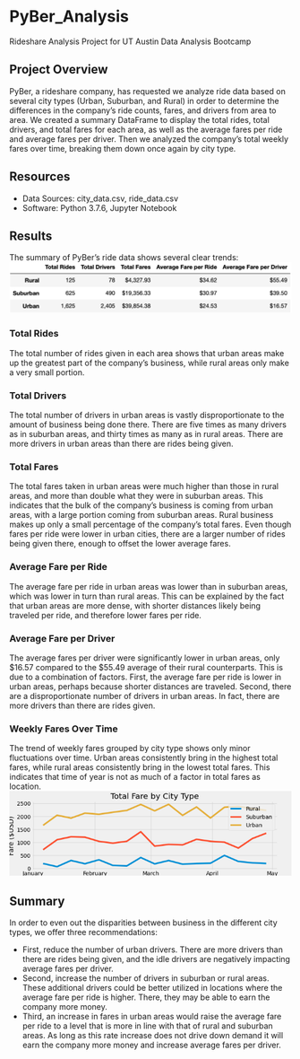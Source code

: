 # PyBer_Analysis
Rideshare Analysis Project for UT Austin Data Analysis Bootcamp

## Project Overview
PyBer, a rideshare company, has requested we analyze ride data based on several city types (Urban, Suburban, and Rural) in order to determine the differences in the company’s ride counts, fares, and drivers from area to area. We created a summary DataFrame to display the total rides, total drivers, and total fares for each area, as well as the average fares per ride and average fares per driver. Then we analyzed the company’s total weekly fares over time, breaking them down once again by city type.

## Resources
- Data Sources: city_data.csv, ride_data.csv
- Software: Python 3.7.6, Jupyter Notebook

## Results
The summary of PyBer’s ride data shows several clear trends:
![PyBer Summary](Analysis/pyber_summary.png)

### Total Rides
The total number of rides given in each area shows that urban areas make up the greatest part of the company’s business, while rural areas only make a very small portion.

### Total Drivers
The total number of drivers in urban areas is vastly disproportionate to the amount of business being done there. There are five times as many drivers as in suburban areas, and thirty times as many as in rural areas. There are more drivers in urban areas than there are rides being given.

### Total Fares
The total fares taken in urban areas were much higher than those in rural areas, and more than double what they were in suburban areas. This indicates that the bulk of the company’s business is coming from urban areas, with a large portion coming from suburban areas. Rural business makes up only a small percentage of the company’s total fares. Even though fares per ride were lower in urban cities, there are a larger number of rides being given there, enough to offset the lower average fares.

### Average Fare per Ride
The average fare per ride in urban areas was lower than in suburban areas, which was lower in turn than rural areas. This can be explained by the fact that urban areas are more dense, with shorter distances likely being traveled per ride, and therefore lower fares per ride.

### Average Fare per Driver
The average fares per driver were significantly lower in urban areas, only $16.57 compared to the $55.49 average of their rural counterparts. This is due to a combination of factors. First, the average fare per ride is lower in urban areas, perhaps because shorter distances are traveled. Second, there are a disproportionate number of drivers in urban areas. In fact, there are more drivers than there are rides given.

### Weekly Fares Over Time
The trend of weekly fares grouped by city type shows only minor fluctuations over time. Urban areas consistently bring in the highest total fares, while rural areas consistently bring in the lowest total fares. This indicates that time of year is not as much of a factor in total fares as location. <br>
![Weekly Fares by City Type](Analysis/weeklyFares_by_cityType.png)


## Summary 
In order to even out the disparities between business in the different city types, we offer three recommendations: <br>
- First, reduce the number of urban drivers. There are more drivers than there are rides being given, and the idle drivers are negatively impacting average fares per driver. <br>
- Second, increase the number of drivers in suburban or rural areas. These additional drivers could be better utilized in locations where the average fare per ride is higher. There, they may be able to earn the company more money. <br>
- Third, an increase in fares in urban areas would raise the average fare per ride to a level that is more in line with that of rural and suburban areas. As long as this rate increase does not drive down demand it will earn the company more money and increase average fares per driver.

